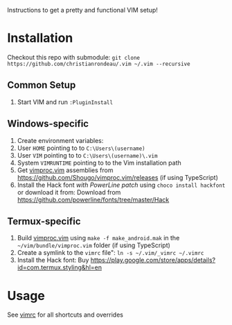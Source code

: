 Instructions to get a pretty and functional VIM setup!

# Installation

Checkout this repo with submodule: `git clone https://github.com/christianrondeau/.vim ~/.vim --recursive`

## Common Setup
1. Start VIM and run `:PluginInstall`

## Windows-specific
1. Create environment variables:
  1. User `HOME` pointing to to `C:\Users\(username)`
  2. User `VIM` pointing to to `C:\Users\(username)\.vim`
  3. System `VIMRUNTIME` pointing to to the Vim installation path
2. Get [vimproc.vim](https://github.com/Shougo/vimproc.vim) assemblies from https://github.com/Shougo/vimproc.vim/releases (if using TypeScript)
3. Install the Hack font *with PowerLine patch* using `choco install hackfont` or download it from: Download from https://github.com/powerline/fonts/tree/master/Hack

## Termux-specific
1. Build [vimproc.vim](https://github.com/Shougo/vimproc.vim) using `make -f make_android.mak` in the `~/vim/bundle/vimproc.vim` folder (if using TypeScript)
2. Create a symlink to the `vimrc` file": `ln -s ~/.vim/_vimrc ~/.vimrc`
3. Install the Hack font: Buy https://play.google.com/store/apps/details?id=com.termux.styling&hl=en

# Usage

See [vimrc](https://github.com/christianrondeau/.vim/blob/master/vimrc) for all shortcuts and overrides
